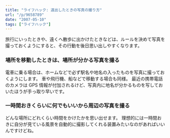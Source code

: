 ```yaml
---
title: "ライフハック: 遠出したときの写真の撮り方"
url: "/p/9658789"
date: "2007-05-10"
tags: ["ライフハック"]
---
```


旅行にいったときや、遠くへ散歩に出かけたときなどは、ルールを決めて写真を撮っておくようにすると、その行動を後日思い出しやすくなります。

### 場所を移動したときは、場所が分かる写真を撮る

電車に乗る場合は、ホームなどで必ず駅名や地名の入ったものを写真に撮っておくようにします。
車や飛行機、船などで移動する場合も同様。
最近の携帯電話のカメラは GPS 情報が付加されるけど、写真内に地名が分かるものを写しておいたほうが手っ取り早いです。

### 一時間おきくらいに何でもいいから周辺の写真を撮る

どんな場所にどれくらい時間をかけたかを思い出せます。
理想的には一時間おきに自分が見ている風景を自動的に撮影してくれる装置みたいなのがあればいいんですけどね。

